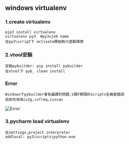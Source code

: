 ## windows virtualenv

### 1.create virtualenv

	pip3 install virtualenv 
	virtualenv py3	#py3=job name
	在py3\script下 activate開始執行虛擬環境

### 2.vtool安裝
	
	安裝pybuilder: pip install pybuilder
	在vtool下 pyb_ clean install
###	Error
	
	Windows下pybuilder會有編譯的問題,V跟F開頭的scripts名稱會錯誤
	目前先改為cv2g,cvfreq,cvscan

![Error](https://github.com/BarryFu/picture/blob/master/14599745_1233657679988641_1987580550_o.png)

### 3.pycharm load virtualenv
	
	在settings,project interpreter 
	addlocal: py3\scripts\python.exe 
